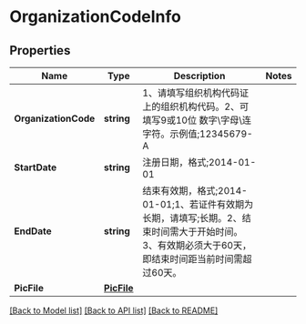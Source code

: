 # OrganizationCodeInfo

## Properties

Name | Type | Description | Notes
------------ | ------------- | ------------- | -------------
**OrganizationCode** | **string** | 1、请填写组织机构代码证上的组织机构代码。2、可填写9或10位 数字\\字母\\连字符。示例值;12345679-A | 
**StartDate** | **string** | 注册日期，格式;2014-01-01 | 
**EndDate** | **string** | 结束有效期，格式;2014-01-01;1、若证件有效期为长期，请填写;长期。2、结束时间需大于开始时间。3、有效期必须大于60天，即结束时间距当前时间需超过60天。 | 
**PicFile** | [**PicFile**](PicFile.md) |  | 

[[Back to Model list]](../README.md#documentation-for-models) [[Back to API list]](../README.md#documentation-for-api-endpoints) [[Back to README]](../README.md)


